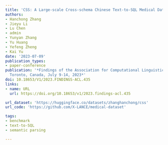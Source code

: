 ```yaml
---
title: 'CSS: A Large-scale Cross-schema Chinese Text-to-SQL Medical Dataset'
authors:
- Hanchong Zhang
- Jieyu Li
- Lu Chen
- admin
- Yunyan Zhang
- Yu Huang
- Yefeng Zheng
- Kai Yu
date: '2023-07-09'
publication_types:
- paper-conference
publication: '*Findings of the Association for Computational Linguistics: ACL 2023,
  Toronto, Canada, July 9-14, 2023*'
doi: 10.18653/V1/2023.FINDINGS-ACL.435
links:
- name: URL
  url: https://doi.org/10.18653/v1/2023.findings-acl.435

url_dataset: 'https://huggingface.co/datasets/zhanghanchong/css'
url_code: 'https://github.com/X-LANCE/medical-dataset'

tags:
- benchmark
- text-to-SQL
- semantic parsing

---
```

